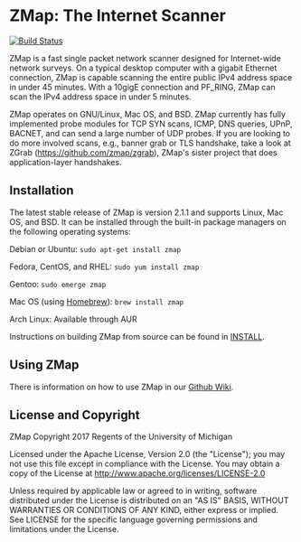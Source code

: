 ZMap: The Internet Scanner
==========================

[![Build Status](https://travis-ci.org/zmap/zmap.svg?branch=travis-configuration)](https://travis-ci.org/zmap/zmap)

ZMap is a fast single packet network scanner designed for Internet-wide network
surveys. On a typical desktop computer with a gigabit Ethernet connection, ZMap
is capable scanning the entire public IPv4 address space in under 45 minutes.
With a 10gigE connection and PF_RING, ZMap can scan the IPv4 address space in
under 5 minutes.

ZMap operates on GNU/Linux, Mac OS, and BSD. ZMap currently has fully
implemented probe modules for TCP SYN scans, ICMP, DNS queries, UPnP, BACNET,
and can send a large number of UDP probes. If you are looking to do more
involved scans, e.g., banner grab or TLS handshake, take a look at ZGrab
(https://github.com/zmap/zgrab), ZMap's sister project that does
application-layer handshakes.

Installation
------------

The latest stable release of ZMap is version 2.1.1 and supports Linux, Mac OS,
and BSD. It can be installed through the built-in package managers on the
following operating systems:

Debian or Ubuntu: `sudo apt-get install zmap`

Fedora, CentOS, and RHEL: `sudo yum install zmap`

Gentoo: `sudo emerge zmap`

Mac OS (using [Homebrew](https://brew.sh)): `brew install zmap`

Arch Linux: Available through AUR

Instructions on building ZMap from source can be found in [INSTALL](https://github.com/zmap/zmap/blob/master/INSTALL.md).

Using ZMap
----------

There is information on how to use ZMap in our [Github Wiki](https://github.com/zmap/zmap/wiki).


License and Copyright
---------------------

ZMap Copyright 2017 Regents of the University of Michigan

Licensed under the Apache License, Version 2.0 (the "License"); you may not use
this file except in compliance with the License. You may obtain a copy of the
License at http://www.apache.org/licenses/LICENSE-2.0

Unless required by applicable law or agreed to in writing, software distributed
under the License is distributed on an "AS IS" BASIS, WITHOUT WARRANTIES OR
CONDITIONS OF ANY KIND, either express or implied. See LICENSE for the specific
language governing permissions and limitations under the License.
